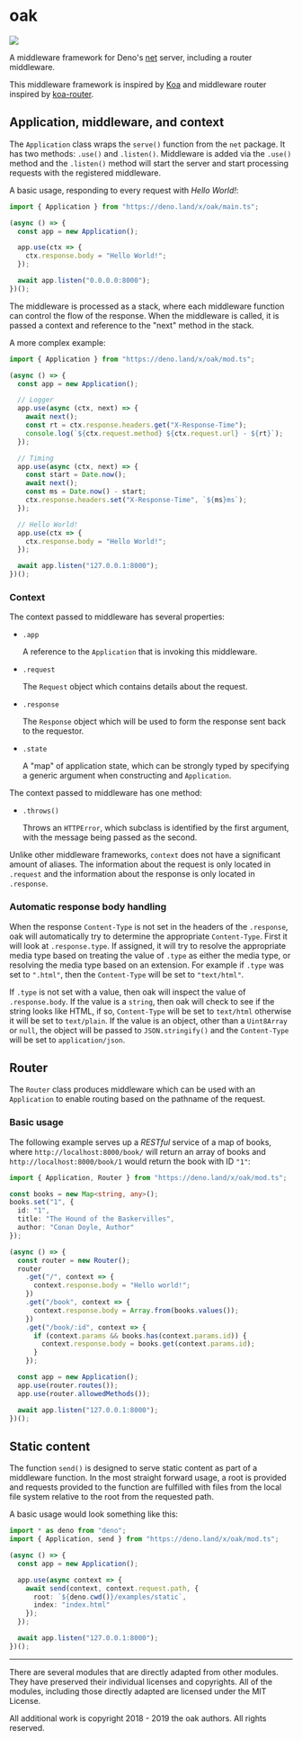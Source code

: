 # oak

[![][tci badge]][tci link]

A middleware framework for Deno's
[net](https://github.com/denoland/deno_std/tree/master/net#net) server,
including a router middleware.

This middleware framework is inspired by [Koa](https://github.com/koajs/koa)
and middleware router inspired by
[koa-router](https://github.com/alexmingoia/koa-router/).

## Application, middleware, and context

The `Application` class wraps the `serve()` function from the `net` package. It
has two methods: `.use()` and `.listen()`. Middleware is added via the
`.use()` method and the `.listen()` method will start the server and start
processing requests with the registered middleware.

A basic usage, responding to every request with _Hello World!_:

```ts
import { Application } from "https://deno.land/x/oak/main.ts";

(async () => {
  const app = new Application();

  app.use(ctx => {
    ctx.response.body = "Hello World!";
  });

  await app.listen("0.0.0.0:8000");
})();
```

The middleware is processed as a stack, where each middleware function can
control the flow of the response. When the middleware is called, it is passed
a context and reference to the "next" method in the stack.

A more complex example:

```ts
import { Application } from "https://deno.land/x/oak/mod.ts";

(async () => {
  const app = new Application();

  // Logger
  app.use(async (ctx, next) => {
    await next();
    const rt = ctx.response.headers.get("X-Response-Time");
    console.log(`${ctx.request.method} ${ctx.request.url} - ${rt}`);
  });

  // Timing
  app.use(async (ctx, next) => {
    const start = Date.now();
    await next();
    const ms = Date.now() - start;
    ctx.response.headers.set("X-Response-Time", `${ms}ms`);
  });

  // Hello World!
  app.use(ctx => {
    ctx.response.body = "Hello World!";
  });

  await app.listen("127.0.0.1:8000");
})();
```

### Context

The context passed to middleware has several properties:

- `.app`

  A reference to the `Application` that is invoking this middleware.

- `.request`

  The `Request` object which contains details about the request.

- `.response`

  The `Response` object which will be used to form the response sent back to
  the requestor.

- `.state`

  A "map" of application state, which can be strongly typed by specifying a
  generic argument when constructing and `Application`.

The context passed to middleware has one method:

- `.throws()`

  Throws an `HTTPError`, which subclass is identified by the first argument,
  with the message being passed as the second.

Unlike other middleware frameworks, `context` does not have a significant
amount of aliases. The information about the request is only located in
`.request` and the information about the response is only located in
`.response`.

### Automatic response body handling

When the response `Content-Type` is not set in the headers of the `.response`,
oak will automatically try to determine the appropriate `Content-Type`. First
it will look at `.response.type`. If assigned, it will try to resolve the
appropriate media type based on treating the value of `.type` as either the
media type, or resolving the media type based on an extension. For example if
`.type` was set to `".html"`, then the `Content-Type` will be set to
`"text/html"`.

If `.type` is not set with a value, then oak will inspect the value of
`.response.body`. If the value is a `string`, then oak will check to see if
the string looks like HTML, if so, `Content-Type` will be set to `text/html`
otherwise it will be set to `text/plain`. If the value is an object, other
than a `Uint8Array` or `null`, the object will be passed to `JSON.stringify()`
and the `Content-Type` will be set to `application/json`.

## Router

The `Router` class produces middleware which can be used with an `Application`
to enable routing based on the pathname of the request.

### Basic usage

The following example serves up a _RESTful_ service of a map of books, where
`http://localhost:8000/book/` will return an array of books and
`http://localhost:8000/book/1` would return the book with ID `"1"`:

```ts
import { Application, Router } from "https://deno.land/x/oak/mod.ts";

const books = new Map<string, any>();
books.set("1", {
  id: "1",
  title: "The Hound of the Baskervilles",
  author: "Conan Doyle, Author"
});

(async () => {
  const router = new Router();
  router
    .get("/", context => {
      context.response.body = "Hello world!";
    })
    .get("/book", context => {
      context.response.body = Array.from(books.values());
    })
    .get("/book/:id", context => {
      if (context.params && books.has(context.params.id)) {
        context.response.body = books.get(context.params.id);
      }
    });

  const app = new Application();
  app.use(router.routes());
  app.use(router.allowedMethods());

  await app.listen("127.0.0.1:8000");
})();
```

## Static content

The function `send()` is designed to serve static content as part of a
middleware function. In the most straight forward usage, a root is provided
and requests provided to the function are fulfilled with files from the local
file system relative to the root from the requested path.

A basic usage would look something like this:

```ts
import * as deno from "deno";
import { Application, send } from "https://deno.land/x/oak/mod.ts";

(async () => {
  const app = new Application();

  app.use(async context => {
    await send(context, context.request.path, {
      root: `${deno.cwd()}/examples/static`,
      index: "index.html"
    });
  });

  await app.listen("127.0.0.1:8000");
})();
```

---

There are several modules that are directly adapted from other modules. They
have preserved their individual licenses and copyrights. All of the modules,
including those directly adapted are licensed under the MIT License.

All additional work is copyright 2018 - 2019 the oak authors. All rights
reserved.

[tci badge]: https://travis-ci.com/oakserver/oak.svg?branch=master
[tci link]: https://travis-ci.com/oakserver/oak
